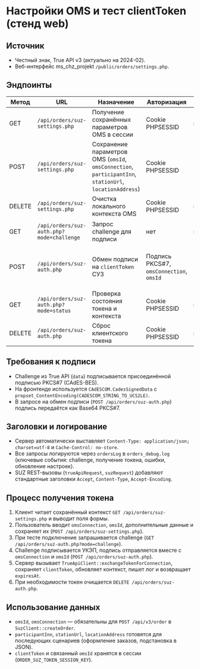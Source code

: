 # Настройки OMS и тест clientToken (стенд web)

## Источник
- Честный знак, True API v3 (актуально на 2024-02).
- Веб-интерфейс ms_chz_projekt `/public/orders/settings.php`.

## Эндпоинты
| Метод | URL | Назначение | Авторизация | Тело запроса | Ответ |
|---|---|---|---|---|---|
| GET | `/api/orders/suz-settings.php` | Получение сохранённых параметров OMS в сессии | Cookie PHPSESSID | нет | `{ "context": { ... } }` |
| POST | `/api/orders/suz-settings.php` | Сохранение параметров OMS (`omsId`, `omsConnection`, `participantInn`, `stationUrl`, `locationAddress`) | Cookie PHPSESSID | `{ "omsId": string, ... }` | `{ "status": "ok", "context": { ... } }` |
| DELETE | `/api/orders/suz-settings.php` | Очистка локального контекста OMS | Cookie PHPSESSID | нет | `{ "status": "ok" }` |
| GET | `/api/orders/suz-auth.php?mode=challenge` | Запрос challenge для подписи | нет | нет | `{ "uuid": string, "data": string }` |
| POST | `/api/orders/suz-auth.php` | Обмен подписи на `clientToken` СУЗ | Подпись PKCS#7, `omsConnection`, `omsId` | `{ "uuid": string, "signature": string, "omsConnection": string, "omsId": string }` | `{ "status": "ok", "expiresAt": int|null }` |
| GET | `/api/orders/suz-auth.php?mode=status` | Проверка состояния токена и контекста | Cookie PHPSESSID | нет | `{ "active": bool, "expiresAt": int|null, "omsId": string|null, "omsConnection": string|null, "context": { ... } }` |
| DELETE | `/api/orders/suz-auth.php` | Сброс клиентского токена | Cookie PHPSESSID | нет | `{ "status": "ok" }` |

## Требования к подписи
- Challenge из True API (`data`) подписывается присоединённой подписью PKCS#7 (CAdES-BES).
- На фронтенде используется `CAdESCOM.CadesSignedData` с `propset_ContentEncoding(CADESCOM_STRING_TO_UCS2LE)`.
- В запросе на обмен подписи (`POST /api/orders/suz-auth.php`) подпись передаётся как Base64 PKCS#7.

## Заголовки и логирование
- Сервер автоматически выставляет `Content-Type: application/json; charset=utf-8` и `Cache-Control: no-store`.
- Все запросы логируются через `ordersLog` в `orders_debug.log` (ключевые события: challenge, получение токена, ошибки, обновление настроек).
- SUZ REST-вызовы (`trueApiRequest`, `suzRequest`) добавляют стандартные заголовки `Accept`, `Content-Type`, `Accept-Encoding`.

## Процесс получения токена
1. Клиент читает сохранённый контекст `GET /api/orders/suz-settings.php` и выводит поля формы.
2. Пользователь вводит `omsConnection`, `omsId`, дополнительные данные и сохраняет их (`POST /api/orders/suz-settings.php`).
3. При тесте подключение запрашивается challenge (`GET /api/orders/suz-auth.php?mode=challenge`).
4. Challenge подписывается УКЭП, подпись отправляется вместе с `omsConnection` и `omsId` (`POST /api/orders/suz-auth.php`).
5. Сервер вызывает `TrueApiClient::exchangeTokenForConnection`, сохраняет `clientToken`, обновляет контекст, пишет лог и возвращает `expiresAt`.
6. При необходимости токен очищается `DELETE /api/orders/suz-auth.php`.

## Использование данных
- `omsId`, `omsConnection` — обязательны для `POST /api/v3/order` в `SuzClient::createOrder`.
- `participantInn`, `stationUrl`, `locationAddress` готовятся для последующих сценариев (оформление заказов, подстановка в JSON).
- `clientToken` и связанный `omsId` хранятся в сессии (`ORDER_SUZ_TOKEN_SESSION_KEY`).
